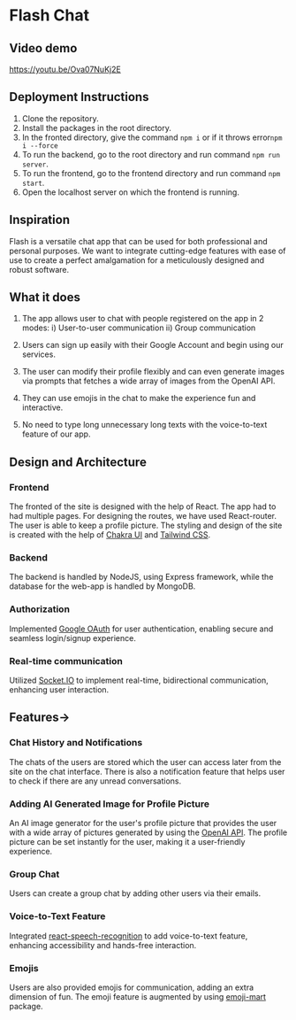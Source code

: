 # Flash Chat

## Video demo
https://youtu.be/Ova07NuKj2E

## Deployment Instructions
1. Clone the repository.
2. Install the packages in the root directory.
3. In the fronted directory, give the command `npm i` or if it throws error`npm i --force` 
4. To run the backend, go to  the root directory and run command `npm run server`.
5. To run the frontend, go to the frontend directory and run command `npm start`.
6. Open the localhost server on which the frontend is running.

## Inspiration
Flash is a versatile chat app that can be used for both professional and personal purposes. We want to integrate cutting-edge features with ease of use to create a perfect amalgamation for a meticulously designed and robust software.

## What it does
1) The app allows user to chat with people registered on the app in 2 modes:
	i) User-to-user communication 
	ii) Group communication
	
2) Users can sign up easily with their Google Account and begin using our services.

3) The user can modify their profile flexibly and can even generate images via prompts that fetches a wide array of images from the OpenAI API.

4) They can use emojis in the chat to make the experience fun and interactive.

4) No need to type long unnecessary long texts with the voice-to-text feature of our app.

## Design and Architecture

### Frontend
The fronted of the site is designed with the help of React. The app had to had multiple pages. For designing the routes, we have used React-router. The user is able to keep a profile picture.
The styling and design of the site is created with the help of [Chakra UI](https://chakra-ui.com/) and [Tailwind CSS](https://tailwindcss.com/docs/guides/create-react-app).

### Backend
The backend is handled by NodeJS, using Express framework, while the database for the web-app is handled by MongoDB.

### Authorization
Implemented [Google OAuth](https://developers.google.com/identity/protocols/oauth2) for user authentication, enabling secure and seamless login/signup experience. 

### Real-time communication
Utilized [Socket.IO](https://socket.io/) to implement real-time, bidirectional communication, enhancing user interaction.


## Features->

### Chat History and Notifications
The chats of the users are stored which the user can access later from the site on the chat interface. There is also a notification feature that helps user to check if there are any unread conversations.

### Adding AI Generated Image for Profile Picture
An AI image generator for the user's profile picture that provides the user with a wide array of pictures generated by using the [OpenAI API](https://platform.openai.com/docs/api-reference). The profile picture can be set instantly for the user, making it a user-friendly experience.

### Group Chat
Users can create a group chat by adding other users via their emails.

### Voice-to-Text Feature
Integrated [react-speech-recognition](https://www.npmjs.com/package/react-speech-recognition?activeTab=readme) to add voice-to-text feature, enhancing accessibility and hands-free interaction. 

### Emojis
Users are also provided emojis for communication, adding an extra dimension of fun. The emoji feature is augmented by using [emoji-mart](https://www.npmjs.com/package/emoji-mart) package.

